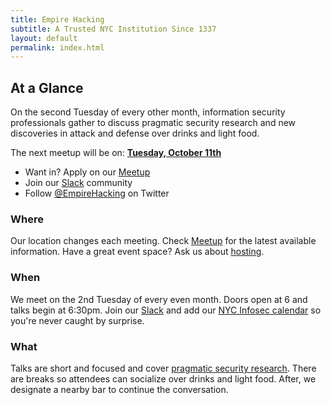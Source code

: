 ```yaml
---
title: Empire Hacking
subtitle: A Trusted NYC Institution Since 1337
layout: default
permalink: index.html
---
```


## At a Glance

On the second Tuesday of every other month, information security professionals gather to discuss pragmatic security research and new discoveries in attack and defense over drinks and light food.

The next meetup will be on: **[Tuesday, October 11th](https://www.meetup.com/Empire-Hacking/events/233868608/)**

* Want in? Apply on our [Meetup](https://www.meetup.com/Empire-Hacking/)
* Join our [Slack](https://empireslacking.herokuapp.com) community
* Follow [@EmpireHacking](https://twitter.com/EmpireHacking) on Twitter

### Where

Our location changes each meeting. Check [Meetup](https://www.meetup.com/Empire-Hacking/events/231863227/) for the latest available information. Have a great event space? Ask us about [hosting](/about/#host-a-meetup).

### When

We meet on the 2nd Tuesday of every even month. Doors open at 6 and talks begin at 6:30pm. Join our [Slack](https://empireslacking.herokuapp.com/) and add our [NYC Infosec calendar](https://calendar.google.com/calendar/embed?src=trailofbits.com_u4ugmlhgr0nf58s1ji8fteed2k%40group.calendar.google.com&ctz=America/New_York) so you're never caught by surprise.

### What

Talks are short and focused and cover [pragmatic security research](/archive/). There are breaks so attendees can socialize over drinks and light food. After, we designate a nearby bar to continue the conversation.